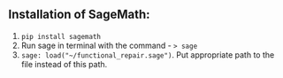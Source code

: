 ## Installation of SageMath:
1. ``` pip install sagemath ```
2. Run sage in terminal with the command - ```> sage ```
3. ``` sage: load("~/functional_repair.sage") ```. Put appropriate path to the file instead of this path.  

